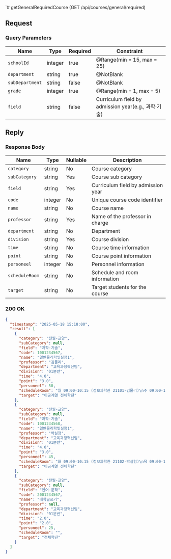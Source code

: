 `# getGeneralRequiredCourse (GET /api/courses/general/required)

## Request

### Query Parameters

| Name            | Type    | Required | Constraint                                      |
|-----------------|---------|----------|-------------------------------------------------|
| `schoolId`      | integer | true     | @Range(min = 15, max = 25)                      |
| `department`    | string  | true     | @NotBlank                                       |
| `subDepartment` | string  | false    | @NotBlank                                       |
| `grade`         | integer | true     | @Range(min = 1, max = 5)                        |
| `field`         | string  | false    | Curriculum field by admission year(e.g., 과학·기술) |

## Reply

### Response Body

| Name           | Type    | Nullable | Description                        |
|----------------|---------|----------|------------------------------------|
| `category`     | string  | No       | Course category                    |
| `subCategory`  | string  | Yes      | Course sub category                |
| `field`        | string  | Yes      | Curriculum field by admission year |
| `code`         | integer | No       | Unique course code identifier      |
| `name`         | string  | No       | Course name                        |
| `professor`    | string  | Yes      | Name of the professor in charge    |
| `department`   | string  | No       | Department                         |
| `division`     | string  | Yes      | Course division                    |
| `time`         | string  | No       | Course time information            |
| `point`        | string  | No       | Course point information           |
| `personeel`    | integer | No       | Personnel information              |
| `scheduleRoom` | string  | No       | Schedule and room information      |
| `target`       | string  | No       | Target students for the course     |

### 200 OK

```json
{
  "timestamp": "2025-05-18 15:18:00",
  "result": [
    {
      "category": "전필-교양",
      "subCategory": null,
      "field": "과학·기술",
      "code": 1001234567,
      "name": "일반물리학및실험1",
      "professor": "김물리",
      "department": "교육과정혁신팀",
      "division": "01분반",
      "time": "4.0",
      "point": "3.0",
      "personeel": 50,
      "scheduleRoom": "월 09:00-10:15 (정보과학관 21101-김물리)\n수 09:00-10:15 (정보과학관 21101-김물리)\n금 13:00-15:50 (정보과학관 21201-김물리)",
      "target": "이공계열 전체학년"
    },
    {
      "category": "전필-교양",
      "subCategory": null,
      "field": "과학·기술",
      "code": 1001234568,
      "name": "일반물리학및실험1",
      "professor": "박실험",
      "department": "교육과정혁신팀",
      "division": "01분반",
      "time": "4.0",
      "point": "3.0",
      "personeel": 45,
      "scheduleRoom": "화 09:00-10:15 (정보과학관 21102-박실험)\n목 09:00-10:15 (정보과학관 21102-박실험)\n화 13:00-15:50 (정보과학관 21202-박실험)",
      "target": "이공계열 전체학년"
    },
    {
      "category": "전필-교양",
      "subCategory": null,
      "field": "언어·문학",
      "code": 2001234567,
      "name": "대학글쓰기",
      "professor": null,
      "department": "교육과정혁신팀",
      "division": "01분반",
      "time": "2.0",
      "point": "2.0",
      "personeel": 25,
      "scheduleRoom": "",
      "target": "전체학년"
    }
  ]
}
```
